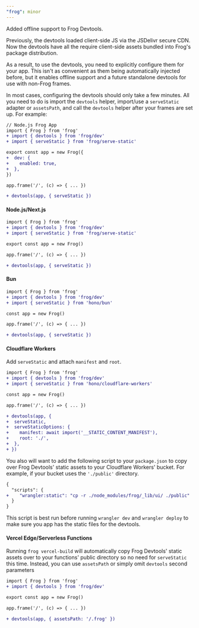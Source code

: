 ```yaml
---
"frog": minor
---
```


Added offline support to Frog Devtools.

Previously, the devtools loaded client-side JS via the JSDelivr secure CDN. Now the devtools have all the require client-side assets bundled into Frog's package distribution.

As a result, to use the devtools, you need to explicitly configure them for your app. This isn't as convenient as them being automatically injected before, but it enables offline support and a future standalone devtools for use with non-Frog frames.

In most cases, configuring the devtools should only take a few minutes. All you need to do is import the `devtools` helper, import/use a `serveStatic` adapter or `assetsPath`, and call the `devtools` helper after your frames are set up. For example:

```diff
// Node.js Frog App
import { Frog } from 'frog'
+ import { devtools } from 'frog/dev'
+ import { serveStatic } from 'frog/serve-static'

export const app = new Frog({
+  dev: {
+    enabled: true,
+  },
}) 

app.frame('/', (c) => { ... })

+ devtools(app, { serveStatic }) 
```

#### Node.js/Next.js

```diff
import { Frog } from 'frog'
+ import { devtools } from 'frog/dev'
+ import { serveStatic } from 'frog/serve-static'

export const app = new Frog() 

app.frame('/', (c) => { ... })

+ devtools(app, { serveStatic }) 
```

#### Bun

```diff
import { Frog } from 'frog'
+ import { devtools } from 'frog/dev'
+ import { serveStatic } from 'hono/bun'

const app = new Frog() 

app.frame('/', (c) => { ... })

+ devtools(app, { serveStatic }) 
```

#### Cloudflare Workers

Add `serveStatic` and attach `manifest` and `root`.

```diff
import { Frog } from 'frog'
+ import { devtools } from 'frog/dev'
+ import { serveStatic } from 'hono/cloudflare-workers'

const app = new Frog() 

app.frame('/', (c) => { ... })

+ devtools(app, {
+  serveStatic,
+  serveStaticOptions: {
+    manifest: await import('__STATIC_CONTENT_MANIFEST'),
+    root: './',
+  },
+ }) 
```

You also will want to add the following script to your `package.json` to copy over Frog Devtools' static assets to your Cloudflare Workers' bucket. For example, if your bucket uses the `'./public'` directory.

```diff
{
  "scripts": {
+    "wrangler:static": "cp -r ./node_modules/frog/_lib/ui/ ./public"
  }
}
```

This script is best run before running `wrangler dev` and `wrangler deploy` to make sure you app has the static files for the devtools.

#### Vercel Edge/Serverless Functions

Running `frog vercel-build` will automatically copy Frog Devtools' static assets over to your functions' public directory so no need for `serveStatic` this time. Instead, you can use `assetsPath` or simply omit `devtools` second parameters

```diff
import { Frog } from 'frog'
+ import { devtools } from 'frog/dev'

export const app = new Frog() 

app.frame('/', (c) => { ... })

+ devtools(app, { assetsPath: '/.frog' }) 
```
